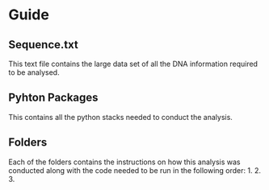 # Guide

## Sequence.txt
This text file contains the large data set of all the DNA information required to be analysed.

## Pyhton Packages
This contains all the python stacks needed to conduct the analysis.

## Folders
Each of the folders contains the instructions on how this analysis was conducted along with the code needed to be run in the following order:
1.
2.
3.

